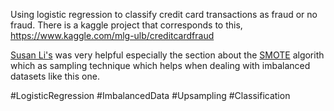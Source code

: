 Using logistic regression to classify credit card transactions as fraud or no fraud. There is a kaggle project that corresponds to this, https://www.kaggle.com/mlg-ulb/creditcardfraud

[Susan Li's](https://towardsdatascience.com/building-a-logistic-regression-in-python-step-by-step-becd4d56c9c8) was very helpful especially the section about the [SMOTE](https://arxiv.org/pdf/1106.1813.pdf) algorith which as sampling technique which helps when dealing with imbalanced datasets like this one.


#LogisticRegression #ImbalancedData #Upsampling #Classification 
